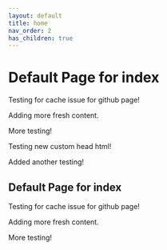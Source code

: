 ```yaml
---
layout: default
title: home
nav_order: 2
has_children: true
---
```


# Default Page for index

Testing for cache issue for github page!

Adding more fresh content.

More testing!

Testing new custom head html!


Added another testing!


## Default Page for index

Testing for cache issue for github page!

Adding more fresh content.

More testing!

